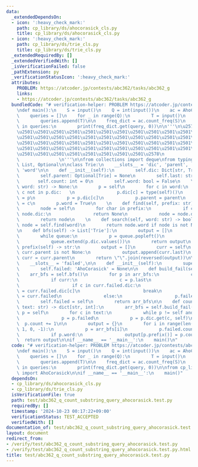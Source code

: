 ```yaml
---
data:
  _extendedDependsOn:
  - icon: ':heavy_check_mark:'
    path: cp_library/ds/ahocorasick_cls.py
    title: cp_library/ds/ahocorasick_cls.py
  - icon: ':heavy_check_mark:'
    path: cp_library/ds/trie_cls.py
    title: cp_library/ds/trie_cls.py
  _extendedRequiredBy: []
  _extendedVerifiedWith: []
  _isVerificationFailed: false
  _pathExtension: py
  _verificationStatusIcon: ':heavy_check_mark:'
  attributes:
    PROBLEM: https://atcoder.jp/contests/abc362/tasks/abc362_g
    links:
    - https://atcoder.jp/contests/abc362/tasks/abc362_g
  bundledCode: "# verification-helper: PROBLEM https://atcoder.jp/contests/abc362/tasks/abc362_g\n\
    \ndef main():\n    S = input()\n    Q = int(input())\n    ac = AhoCorasick()\n\
    \    queries = []\n    for _ in range(Q):\n        T = input()\n        ac.add(T)\n\
    \        queries.append(T)\n\n    freq_dict = ac.count_freq(S)\n    for query\
    \ in queries:\n        print(freq_dict.get(query, 0))\n\n'''\n\u257A\u2501\u2501\
    \u2501\u2501\u2501\u2501\u2501\u2501\u2501\u2501\u2501\u2501\u2501\u2501\u2501\
    \u2501\u2501\u2501\u2501\u2501\u2501\u2501\u2501\u2501\u2501\u2501\u2501\u2501\
    \u2501\u2501\u2501\u2501\u2501\u2501\u2501\u2501\u2501\u2501\u2501\u2501\u2501\
    \u2501\u2501\u2501\u2501\u2501\u2501\u2501\u2501\u2501\u2501\u2501\u2501\u2501\
    \u2501\u2501\u2501\u2501\u2501\u2501\u2501\u2501\u2578\n             https://kobejean.github.io/cp-library\
    \               \n'''\n\nfrom collections import deque\nfrom typing import Dict,\
    \ List, Optional\n\nclass Trie:\n    __slots__ = 'dic', 'parent', 'last', 'count',\
    \ 'word'\n\n    def __init__(self):\n        self.dic: Dict[str, Trie] = {}\n\
    \        self.parent: Optional[Trie] = None\n        self.last: str = \"\"\n \
    \       self.count: int = 0\n        self.word: bool = False\n    \n    def add(self,\
    \ word: str) -> None:\n        p = self\n        for c in word:\n            if\
    \ c not in p.dic:   \n                p.dic[c] = type(self)()\n            parent\
    \ = p\n            p = p.dic[c]\n            p.parent = parent\n            p.last\
    \ = c\n        p.word = True\n    \n    def find(self, prefix: str) -> 'Trie':\n\
    \        node = self\n        for char in prefix:\n            if char not in\
    \ node.dic:\n                return None\n            node = node.dic[char]\n\
    \        return node\n    \n    def search(self, word: str) -> bool:\n       \
    \ node = self.find(word)\n        return node.word if node is not None else False\n\
    \n    def bfs(self) -> List['Trie']:\n        output = []\n        queue = deque([self])\n\
    \        while queue:\n            p = queue.popleft()\n            output.append(p)\n\
    \            queue.extend(p.dic.values())\n        return output\n    \n    def\
    \ prefix(self) -> str:\n        output = []\n        curr = self\n        while\
    \ curr.parent is not None:\n            output.append(curr.last)\n           \
    \ curr = curr.parent\n        return \"\".join(reversed(output))\n\nclass AhoCorasick(Trie):\n\
    \    __slots__ = 'failed',\n\n    def __init__(self):\n        super().__init__()\n\
    \        self.failed: 'AhoCorasick' = None\n\n    def build_fail(self):\n    \
    \    arr_bfs = self.bfs()\n        for p in arr_bfs:\n            curr = p.parent\n\
    \            if curr:\n                c = p.last\n                while curr.failed:\n\
    \                    if c in curr.failed.dic:\n                        p.failed\
    \ = curr.failed.dic[c]\n                        break\n                    curr\
    \ = curr.failed\n                else:\n                    p.failed = self\n\
    \        self.failed = self\n        return arr_bfs\n\n    def count_freq(self,\
    \ text: str) -> dict[str, int]:\n        arr_bfs = self.build_fail()\n       \
    \ p = self\n        for c in text:\n            while p != self and c not in p.dic:\n\
    \                p = p.failed\n            p = p.dic.get(c, self)\n          \
    \  p.count += 1\n\n        output = {}\n        for i in range(len(arr_bfs) -\
    \ 1, 0, -1):\n            p = arr_bfs[i]\n            p.failed.count += p.count\n\
    \            if p.word:\n                output[p.prefix()] = p.count\n      \
    \  return output\n\nif __name__ == '__main__':\n    main()\n"
  code: "# verification-helper: PROBLEM https://atcoder.jp/contests/abc362/tasks/abc362_g\n\
    \ndef main():\n    S = input()\n    Q = int(input())\n    ac = AhoCorasick()\n\
    \    queries = []\n    for _ in range(Q):\n        T = input()\n        ac.add(T)\n\
    \        queries.append(T)\n\n    freq_dict = ac.count_freq(S)\n    for query\
    \ in queries:\n        print(freq_dict.get(query, 0))\n\nfrom cp_library.ds.ahocorasick_cls\
    \ import AhoCorasick\n\nif __name__ == '__main__':\n    main()"
  dependsOn:
  - cp_library/ds/ahocorasick_cls.py
  - cp_library/ds/trie_cls.py
  isVerificationFile: true
  path: test/abc362_q_count_substring_query_ahocorasick.test.py
  requiredBy: []
  timestamp: '2024-10-23 00:17:22+09:00'
  verificationStatus: TEST_ACCEPTED
  verifiedWith: []
documentation_of: test/abc362_q_count_substring_query_ahocorasick.test.py
layout: document
redirect_from:
- /verify/test/abc362_q_count_substring_query_ahocorasick.test.py
- /verify/test/abc362_q_count_substring_query_ahocorasick.test.py.html
title: test/abc362_q_count_substring_query_ahocorasick.test.py
---
```

